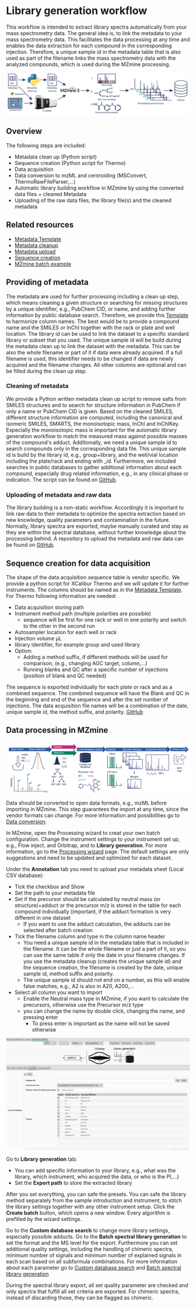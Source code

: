 # Library generation workflow

This workflow is intended to extract library spectra automatically from your mass spectrometry data.
The general idea is, to link the metadata to your mass spectrometry data. This facilitates the data
processing at any time and enables the data extraction for each compound in the corresponding injection.
Therefore, a unique sample id in the metadata table that is also used as part of the filename links the mass
spectrometry data with the analyzed compounds, which is used during the MZmine processing.

![white_library_building_workflow_paper.png](white_library_building_workflow_paper.png)

## Overview

The following steps are included:

- Metadata clean up (Python script)
- Sequence creation (Python script for Thermo)
- Data acquisition
- Data conversion to mzML and centroiding (MSConvert, ThermoRawFileParser,...)
- Automatic library building workflow in MZmine by using the converted data files + cleaned Metadata
- Uploading of the raw data files, the library file(s) and the cleaned metadata

## Related resources

- [Metadata Template](https://docs.google.com/spreadsheets/d/1v6_IlGS3VgycGc-mSSdNeocY-CFXpONVZbuh3XNLX2E/edit?usp=sharing)
- [Metadata cleanup]()
- [Metadata upload]()
- [Sequence creation]()
- [MZmine batch example]()

## Providing of metadata

The metadata are used for further processing including a clean up step, which means cleaning a given
structure or searching for missing structures by a unique identifier, e.g., PubChem CID, or name, and adding further
information by public database search.
Therefore, we provide this
[Template](https://docs.google.com/spreadsheets/d/1v6_IlGS3VgycGc-mSSdNeocY-CFXpONVZbuh3XNLX2E/edit?usp=sharing)
to harmonize column names. The best would be to provide a compound name and the SMILES or InChI together with
the rack or plate and well location. The library id can be used to link the dataset to a specific
standard library or subset that you used. The unique sample id will be build during the metadata clean up
to link the dataset with the metadata. This can be also the whole filename or part of it if data were already acquired.
If a full filename is used, this identifier needs to be changed if data are newly acquired and the filename changes.
All other columns are optional and can be filled during the clean up step.

### Cleaning of metadata

We provide a Python written metadata clean up script to remove salts from SMILES structures and to
search for structure information in PubChem if only a name or PubChem CID is given. Based on the cleaned
SMILES, different structure information are computed, including the canonical and isomeric SMILES, SMARTS,
the monoisotopic mass, InChI and InChIKey. Especially the monoisotopic mass is important for the automatic
library generation workflow to match the measured mass against possible masses of the compound's adduct.
Additionally, we need a unique sample id to search compounds only in the corresponding data file. This
unique sample id is build by the library id, e.g., group+library, and the well/vial location including
the plate/rack and ending with \_id. Furthermore, we included searches in public databases to gather
additional information about each compound, especially drug related information, e.g., in any
clinical phase or indication. The script can be found on
[GitHub]().

### Uploading of metadata and raw data

The library building is a non-static workflow. Accordingly it is important to link raw data
to their metadata to optimize the spectra extraction based on new knowledge, quality parameters and
contamination in the future. Normally, library spectra are exported, maybe manually curated and stay
as they are within the spectral database, without further knowledge about the processing behind. A
repository to upload the metadata and raw data can be found on
[GitHub](https://github.com/orgs/merlin-ms/repositories).

## Sequence creation for data acquisition

The shape of the data acquisition sequence table is vendor specific. We provide a python script for
XCalibur Thermo and we will update it for further instruments. The columns should be named as in the
[Metadata Template](https://docs.google.com/spreadsheets/d/1v6_IlGS3VgycGc-mSSdNeocY-CFXpONVZbuh3XNLX2E/edit?usp=sharing).
For Thermo following information are needed:

- Data acquisition storing path
- Instrument method path (multiple polarities are possible)
  - sequence will be first for one rack or well in one polarity and switch to the other in the second run
- Autosampler location for each well or rack
- Injection volume µL
- library identifier, for example group and used library
- Option:
  - Adding a method suffix, if different methods will be used for comparison, (e.g., changing AGC
    target, column,...)
  - Running blanks and QC after a specific number of injections (position of blank and QC needed)

The sequence is exported individually for each plate or rack and as a combined sequence. The combined
sequence will have the Blank and QC in the beginning and end of the sequence and after the set number of injections.
The data acquisition file names will be a combination of the date, unique sample id, the method
suffix, and polarity.
[GitHub]()

## Data processing in MZmine

![white_general_library_building_flow_compact.png](white_general_library_building_flow_compact.png)

Data should be converted to open data formats, e.g., mzML before importing in MZmine. This step guarantees
the import at any time, since the vendor formats can change. For more information and possibilities go to
[Data conversion](../../getting_started/data_conversion.md).

In MZmine, open the Processing wizard to creat your own batch configuration. Change the instrument
settings to your instrument set up, e.g., Flow inject, and Orbitrap, and to **Library generation**.
For more information, go to the [Processing wizard](../../getting_started/processing_wizard.md) page. The default settings are
only suggestions and need to be updated and optimized for each dataset.

Under the **Annotation** tab you need to upload your metadata sheet (Local CSV database):

- Tick the checkbox and Show
- Set the path to your metadata file
- Set if the precursor should be calculated by neutral mass (or structure)+adduct or the precursor
  m/z is stored in the table for each compound individually (important, if the adduct formation is very
  different in one dataset
  - If you want to use the adduct calculation, the adducts can be selected after batch creation
- Tick the filename column and type in the column name header
  - You need a unique sample id in the metadata table that is included in the filename. It can be
    the whole filename or just a part of it, so you can use the same table if only the date in your
    filename changes. If you use the metadata cleanup (creates the unique sample id) and the sequence
    creation, the filename is created by the date, unique sample id, method suffix and polarity.
  - The unique sample id should not end on a number, as this will enable false matches, e.g., A2 is
    also in A20, A200,...
- Select all column you want to import
  - Enable the Neutral mass type in MZmine, if you want to calculate the precursors, otherwise use the
    Precursor m/z type
  - you can change the name by double click, changing the name,
    and pressing enter
    - To press enter is important as the name will not be saved otherwise

![processing_wizard_library_annotation.png](processing_wizard_library_annotation.png)

Go to **Library generation** tab:

- You can add specific information to your library, e.g., what was the library, which instrument, who
  acquired the data, or who is the PI,...)
- Set the **Export path** to store the extracted library

After you set everything, you can safe the presets. You can safe the library method separately from
the sample introduction and instrument, to stitch the library settings together with any other instrument
setup. Click the **Create batch** button, which opens a new window. Every algorithm is prefilled by
the wizard settings.

Go to the **Custom database search** to change more library settings, especially possible adducts.
Go to the **Batch spectral library generation** to set the format and the MS level for the export.
Furthermore you can set additional quality settings, including the handling of chimeric spectra,
minimum number of signals and minimum number of explained signals in each scan
based on all subformula combinations.
For more information about each parameter go to
[Custom database search](../../module_docs/id_prec_local_cmpd_db/local-cmpd-db-search.md)
and [Batch spectral library generation](../../module_docs/io_spectral_library_export/spectral_library_generation.md)

During the spectral library export, all set quality parameter are checked and only spectra that fulfill
all set criteria are exported. For chimeric spectra, instead of discarding those, they can be flagged
as chimeric.
